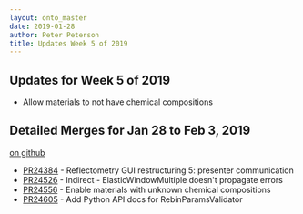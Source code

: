 ```yaml
---
layout: onto_master
date: 2019-01-28
author: Peter Peterson
title: Updates Week 5 of 2019
---
```

Updates for Week 5 of 2019
--------------------------

* Allow materials to not have chemical compositions

Detailed Merges for Jan 28 to Feb 3, 2019
-----------------------------------------
[on github](https://github.com/mantidproject/mantid/pulls?q=is%3Apr+merged%3A2019-01-29..2019-02-03)

* [PR24384](https://github.com/mantidproject/mantid/pull/24384) - Reflectometry GUI restructuring 5: presenter communication
* [PR24526](https://github.com/mantidproject/mantid/pull/24526) - Indirect - ElasticWindowMultiple doesn't propagate errors
* [PR24556](https://github.com/mantidproject/mantid/pull/24556) - Enable materials with unknown chemical compositions
* [PR24605](https://github.com/mantidproject/mantid/pull/24605) - Add Python API docs for RebinParamsValidator
